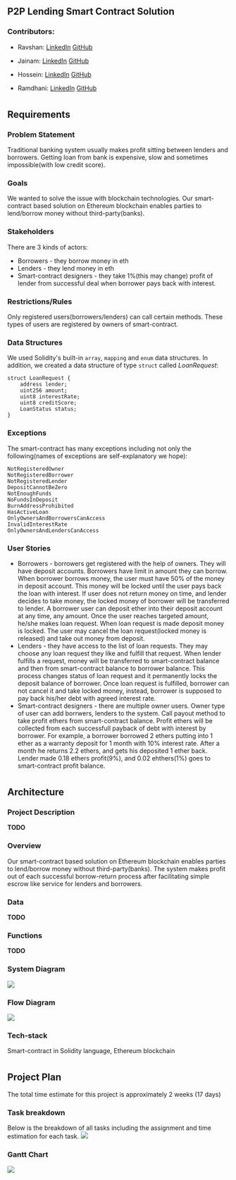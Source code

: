 
## P2P Lending Smart Contract Solution

### Contributors:

- Ravshan: [LinkedIn](https://www.linkedin.com/in/rmakhmadaliev/) [GitHub](https://github.com/Ravshann)

- Jainam: [LinkedIn](https://www.linkedin.com/in/jainmshah/) [GitHub](https://github.com/naxer-12)

- Hossein: [LinkedIn](https://www.linkedin.com/in/hossein-hesami-5a565b78/) [GitHub](https://github.com/DarioHesami)

- Ramdhani: [LinkedIn](https://www.linkedin.com/in/ramdhaniharis/) [GitHub](https://github.com/rumjuice)

#

## Requirements

### Problem Statement

Traditional banking system usually makes profit sitting between lenders and borrowers. Getting loan from bank is expensive, slow and sometimes impossible(with low credit score).

### Goals

We wanted to solve the issue with blockchain technologies. Our smart-contract based solution on Ethereum blockchain enables parties to lend/borrow money without third-party(banks).

### Stakeholders

There are 3 kinds of actors:

- Borrowers - they borrow money in eth
- Lenders - they lend money in eth
- Smart-contract designers - they take 1%(this may change) profit of lender from successful deal when borrower pays back with interest.

### Restrictions/Rules

Only registered users(borrowers/lenders) can call certain methods. These types of users are registered by owners of smart-contract.

### Data Structures

We used Solidity's built-in `array`, `mapping` and `enum` data structures. In addition, we created a data structure of type `struct` called *LoanRequest*:
```
struct LoanRequest {
    address lender;
    uint256 amount;
    uint8 interestRate;
    uint8 creditScore;
    LoanStatus status;
}
``` 

### Exceptions

The smart-contract has many exceptions including not only the following(names of exceptions are self-explanatory we hope):
```
NotRegisteredOwner
NotRegisteredBorrower
NotRegisteredLender
DepositCannotBeZero
NotEnoughFunds
NoFundsInDeposit
BurnAddressProhibited
HasActiveLoan
OnlyOwnersAndBorrowersCanAccess
InvalidInterestRate
OnlyOwnersAndLendersCanAccess
```

### User Stories

- Borrowers - borrowers get registered with the help of owners. They will have deposit accounts. Borrowers have limit in amount they can borrow. When borrower borrows money, the user must have 50% of the money in deposit account. This money will be locked until the user pays back the loan with interest. If user does not return money on time, and lender decides to take money, the locked money of borrower will be transferred to lender. A borrower user can deposit ether into their deposit account at any time, any amount. Once the user reaches targeted amount, he/she makes loan request. When loan request is made deposit money is locked. The user may cancel the loan request(locked money is released) and take out money from deposit.
- Lenders - they have access to the list of loan requests. They may choose any loan request they like and fulfill that request. When lender fulfills a request, money will be transferred to smart-contract balance and then from smart-contract balance to borrower balance. This process changes status of loan request and it permanently locks the deposit balance of borrower. Once loan request is fulfilled, borrower can not cancel it and take locked money, instead, borrower is supposed to pay back his/her debt with agreed interest rate.
- Smart-contract designers - there are multiple owner users. Owner type of user can add borrwers, lenders to the system. Call payout method to take profit ethers from smart-contract balance. Profit ethers will be collected from each successfull payback of debt with interest by borrower. For example, a borrower borrowed 2 ethers putting into 1 ether as a warranty deposit for 1 month with 10% interest rate. After a month he returns 2.2 ethers, and gets his deposited 1 ether back. Lender made 0.18 ethers profit(9%), and 0.02 ehthers(1%) goes to smart-contract profit balance.
  

#

## Architecture

### Project Description

**TODO**

### Overview

Our smart-contract based solution on Ethereum blockchain enables parties to lend/borrow money without third-party(banks). The system makes profit out of each successful borrow-return process after facilitating simple escrow like service for lenders and borrowers.

### Data

**TODO**

### Functions

**TODO**

### System Diagram

![](./assets/system-diagram.jpg)

### Flow Diagram

![](./assets/flow-diagram.jpg)

### Tech-stack

Smart-contract in Solidity language, Ethereum blockchain

#

## Project Plan

The total time estimate for this project is approximately 2 weeks (17 days)

### Task breakdown

Below is the breakdown of all tasks including the assignment and time estimation for each task.
![](./assets/task-management.png)

### Gantt Chart

![](./assets/gantt-chart.png)
